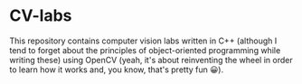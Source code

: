 # CV-labs
This repository contains computer vision labs written in C++ (although I tend to forget about the principles of object-oriented programming while writing these) using OpenCV (yeah, it's about reinventing the wheel in order to learn how it works and, you know, that's pretty fun 😀).
